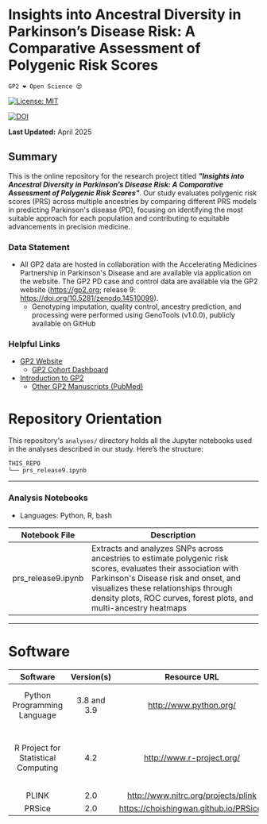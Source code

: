 # Insights into Ancestral Diversity in Parkinson’s Disease Risk: A Comparative Assessment of Polygenic Risk Scores

`GP2 ❤️ Open Science 😍`

[![License: MIT](https://img.shields.io/badge/License-MIT-yellow.svg)](https://opensource.org/licenses/MIT)

[![DOI](https://zenodo.org/badge/790425028.svg)](https://zenodo.org/doi/10.5281/zenodo.11110943)

**Last Updated:** April 2025

## Summary
This is the online repository for the research project titled ***"Insights into Ancestral Diversity in Parkinson’s Disease Risk: A Comparative Assessment of Polygenic Risk Scores"***. Our study evaluates polygenic risk scores (PRS) across multiple ancestries by comparing different PRS models in predicting Parkinson's disease (PD), focusing on identifying the most suitable approach for each population and contributing to equitable advancements in precision medicine.

### Data Statement 
* All GP2 data are hosted in collaboration with the Accelerating Medicines Partnership in Parkinson's Disease and are available via application on the website. The GP2 PD case and control data are available via the GP2 website (https://gp2.org; release 9: https://doi.org/10.5281/zenodo.14510099). 
    * Genotyping imputation, quality control, ancestry prediction, and processing were performed using GenoTools (v1.0.0), publicly available on GitHub

### Helpful Links 
- [GP2 Website](https://gp2.org/)
    - [GP2 Cohort Dashboard](https://gp2.org/cohort-dashboard-advanced/)
- [Introduction to GP2](https://movementdisorders.onlinelibrary.wiley.com/doi/10.1002/mds.28494)
    - [Other GP2 Manuscripts (PubMed)](https://pubmed.ncbi.nlm.nih.gov/?term=%22global+parkinson%27s+genetics+program%22)

# Repository Orientation 
This repository's `analyses/` directory holds all the Jupyter notebooks used in the analyses described in our study. Here’s the structure:

```
THIS_REPO
└── prs_release9.ipynb
```

---
### Analysis Notebooks
* Languages: Python, R, bash

| **Notebook File**                     | Description                                                                                       |
|---------------------------------------|---------------------------------------------------------------------------------------------------|
| prs_release9.ipynb   | Extracts and analyzes SNPs across ancestries to estimate polygenic risk scores, evaluates their association with Parkinson's Disease risk and onset, and visualizes these relationships through density plots, ROC curves, forest plots, and multi-ancestry heatmaps                                           |


---

# Software 
|               Software              |  Version(s) |                              Resource URL                              |       RRID      |                                               Notes                                               |
|:-----------------------------------:|:-----------:|:----------------------------------------------------------------------:|:---------------:|:-------------------------------------------------------------------------------------------------:|
|     Python Programming Language     | 3.8 and 3.9 |                         http://www.python.org/                         | RRID:SCR_008394 | pandas; numpy; seaborn; matplotlib; statsmodel; used for general data wrangling/plotting/analyses |
| R Project for Statistical Computing |     4.2 |                        http://www.r-project.org/                       | RRID:SCR_001905 |   tidyverse; dplyr; tidyr; ggplot; data.table; used for general data wrangling/plotting/analyses // avengeme; for power calculations |
|                PLINK                |     2.0     |                   http://www.nitrc.org/projects/plink                  | RRID:SCR_001757 |                                     used for genetic analyses                                     |
| PRSice | 2.0 | https://choishingwan.github.io/PRSice/ | RRID:SCR_017057 | Estimating PRS in R |